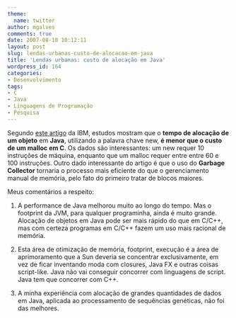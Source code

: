 ```yaml
---
theme:
  name: twitter
author: mgalves
comments: true
date: 2007-08-10 10:12:11
layout: post
slug: lendas-urbanas-custo-de-alocacao-em-java
title: 'Lendas urbanas: custo de alocação em Java'
wordpress_id: 164
categories:
- Desenvolvimento
tags:
- C
- Java
- Linguagens de Programação
- Pesquisa
---
```


Segundo [este artigo](http://www-128.ibm.com/developerworks/java/library/j-jtp09275.html?ca=dgr-jw22JavaUrbanLegends) da IBM, estudos mostram que o **tempo de alocação de um objeto** em **Java**,  utilizando a palavra chave new, **é menor que o custo de um malloc em C**. Os dados são interessantes: um new requer 10 instruções de máquina, enquanto que um malloc requer entre entre 60 e 100 instruções.  Outro dado interessante do artigo é que o uso do **Garbage Collector** tornaria o processo mais eficiente do que o gerenciamento manual de memória, pelo fato do primeiro tratar de blocos maiores.

Meus comentários a respeito:



	
  1. A performance de Java melhorou muito ao longo do tempo. Mas o footprint da JVM, para qualquer programinha,  ainda é muito grande. Alocação de objetos em Java pode ser mais rápido do que em C/C++, mas com certeza programas em C/C++ fazem um uso mais racional de memória.

	
  2. Esta área de otimização de memória, footprint, execução é a área de aprimoramento que a Sun deveria se concentrar exclusivamente, em vez de ficar inventando moda com closures, Java FX e outras coisas script-like. Java não vai conseguir concorrer com linguagens de script. Java tem que concorrer com C++.

	
  3. A minha experiência com alocação de grandes quantidades de dados em Java, aplicada ao processamento de sequências genéticas, não foi das melhores.


